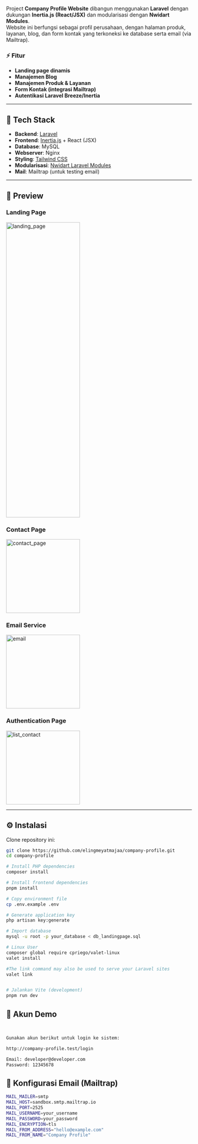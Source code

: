 
Project **Company Profile Website** dibangun menggunakan **Laravel** dengan dukungan **Inertia.js (React/JSX)** dan modularisasi dengan **Nwidart Modules**.  
Website ini berfungsi sebagai profil perusahaan, dengan halaman produk, layanan, blog, dan form kontak yang terkoneksi ke database serta email (via Mailtrap).

### ⚡ Fitur
- **Landing page dinamis**
- **Manajemen Blog**
- **Manajemen Produk & Layanan**
- **Form Kontak (integrasi Mailtrap)**
- **Autentikasi Laravel Breeze/Inertia**


---


## 🚀 Tech Stack
- **Backend**: [Laravel](https://laravel.com/)  
- **Frontend**: [Inertia.js](https://inertiajs.com/) + React (JSX)  
- **Database**: MySQL 
- **Webserver**: Nginx
- **Styling**: [Tailwind CSS](https://tailwindcss.com/)  
- **Modularisasi**: [Nwidart Laravel Modules](https://nwidart.com/laravel-modules)  
- **Mail**: Mailtrap (untuk testing email)  


---

## 📸 Preview

### Landing Page
<img width="200" height="800" alt="landing_page" src="https://github.com/user-attachments/assets/d4f8bf67-56bd-4fd4-adb3-06a03badb7cf" />


### Contact Page
<img width="200" height="200" alt="contact_page" src="https://github.com/user-attachments/assets/a8dd2e2c-eccb-496e-b12c-7d399aab2651" />


### Email Service
<img width="200" height="200" alt="email" src="https://github.com/user-attachments/assets/e481f6db-f2e9-40c8-8996-0f50fab3ef6c" />

### Authentication Page
<img width="200" height="200" alt="list_contact" src="https://github.com/user-attachments/assets/bc3ae44c-f3cc-43f8-a2f8-28da5ea74879" />


---

## ⚙️ Instalasi

Clone repository ini:
```bash
git clone https://github.com/elingmeyatmajaa/company-profile.git
cd company-profile

# Install PHP dependencies
composer install

# Install frontend dependencies
pnpm install

# Copy environment file
cp .env.example .env

# Generate application key
php artisan key:generate

# Import database
mysql -u root -p your_database < db_landingpage.sql

# Linux User
composer global require cpriego/valet-linux
valet install

#The link command may also be used to serve your Laravel sites
valet link 


# Jalankan Vite (development)
pnpm run dev
```

## 🔑 Akun Demo
```bash


Gunakan akun berikut untuk login ke sistem:

http://company-profile.test/login

Email: developer@developer.com
Password: 12345678
```

## 📧 Konfigurasi Email (Mailtrap)
```bash
MAIL_MAILER=smtp
MAIL_HOST=sandbox.smtp.mailtrap.io
MAIL_PORT=2525
MAIL_USERNAME=your_username
MAIL_PASSWORD=your_password
MAIL_ENCRYPTION=tls
MAIL_FROM_ADDRESS="hello@example.com"
MAIL_FROM_NAME="Company Profile"
```

